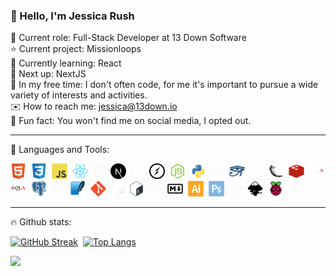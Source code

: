 ### :wave: Hello, I'm Jessica Rush

:bust_in_silhouette: Current role: Full-Stack Developer at 13 Down Software  
:star: Current project: Missionloops  
:seedling: Currently learning: React  
:round_pushpin: Next up: NextJS  
:space_invader: In my free time: I don't often code, for me it's important to pursue a wide variety of interests and activities.  
:envelope: How to reach me: jessica@13down.io  
:orange_book: Fun fact: You won't find me on social media, I opted out.  

-----

:wrench: Languages and Tools:

<div>
  <img src="icons/html5-original.svg" title="HTML5" alt="HTML" width="25" height="25"/>&nbsp;
  <img src="icons/css3-original.svg" title="CSS3" alt="CSS" width="25" height="25"/>&nbsp;
  <img src="icons/javascript-original.svg" title="JavaScript" alt="JavaScript" width="25" height="25"/>&nbsp;
  <img src="icons/react-original.svg" title="React" alt="React" width="25" height="25"/>&nbsp;
  <img src="icons/nextjs-original-dark.svg#gh-dark-mode-only" title="NextJS" alt="NextJS" width="25" height="25"/>
  <img src="icons/nextjs-original.svg#gh-light-mode-only" title="NextJS" alt="NextJS" width="25" height="25"/>&nbsp;
  <img src="icons/socketio-original-dark.svg#gh-dark-mode-only" title="socket.io" alt="socket.io" width="25" height="25"/>
  <img src="icons/socketio-original.svg#gh-light-mode-only" title="socket.io" alt="socket.io" width="25" height="25"/>&nbsp;
  <img src="icons/nodejs-original.svg" title="NodeJS" alt="NodeJS" width="25" height="25"/>&nbsp;
  <img src="icons/python-original.svg" title="Python" alt="Python" width="25" height="25"/>&nbsp;
  <img src="icons/sphinx-custom-dark.svg#gh-dark-mode-only" title="Sphinx" alt="Sphinx" width="25" height="25"/>
  <img src="icons/sphinx-custom.svg#gh-light-mode-only" title="Sphinx" alt="Sphinx" width="25" height="25"/>&nbsp;
  <img src="icons/flask-original-dark.svg#gh-dark-mode-only" title="Flask" alt="Flask" width="25" height="25"/>
  <img src="icons/flask-original.svg#gh-light-mode-only" title="Flask" alt="Flask" width="25" height="25"/>&nbsp;
  <img src="icons/redis-original.svg" title="Redis" alt="Redis" width="25" height="25"/>&nbsp;
  <img src="icons/sqlalchemy-original-dark.svg#gh-dark-mode-only" title="SQLAlchemy" alt="SQLAlchemy" width="25" height="25"/>
  <img src="icons/sqlalchemy-original.svg#gh-light-mode-only" title="SQLAlchemy" alt="SQLAlchemy" width="25" height="25"/>&nbsp;
  <img src="icons/postgresql-plain.svg" title="Postgresql" alt="Postgresql" width="25" height="25"/>&nbsp;
  <img src="icons/sqlite-plain-dark.svg#gh-dark-mode-only" title="Sqlite" alt="Sqlite" width="25" height="25"/>
  <img src="icons/sqlite-original.svg#gh-light-mode-only" title="Sqlite" alt="Sqlite" width="25" height="25"/>&nbsp;
  <img src="icons/git-original.svg" title="Git" alt="Git" width="25" height="25"/>&nbsp;
  <img src="icons/bash-original-dark.svg#gh-dark-mode-only" title="Bash" alt="Bash" width="25" height="25"/>
  <img src="icons/bash-original.svg#gh-light-mode-only" title="Bash" alt="Bash" width="25" height="25"/>&nbsp;
  <img src="icons/markdown-original-dark.svg#gh-dark-mode-only" title="Markdown" alt="Markdown" width="25" height="25"/>
  <img src="icons/markdown-original.svg#gh-light-mode-only" title="Markdown" alt="Markdown" width="25" height="25"/>&nbsp;
  <img src="icons/illustrator-plain.svg" title="Illustrator" alt="Illustrator" width="25" height="25"/>&nbsp;
  <img src="icons/photoshop-plain.svg" title="Photoshop" alt="Photoshop" width="25" height="25"/>&nbsp;
  <img src="icons/inkscape-plain-dark.svg#gh-dark-mode-only" title="Inkscape" alt="Inkscape" width="25" height="25"/>
  <img src="icons/inkscape-plain.svg#gh-light-mode-only" title="Inkscape" alt="Inkscape" width="25" height="25"/>&nbsp;
  <img src="icons/raspberrypi-original.svg" title="RaspberryPi" alt="RaspberryPi" width="25" height="25"/>&nbsp;
</div>

-----

:fire: Github stats:

<!-- https://github.com/DenverCoder1/github-readme-streak-stats --> 
[![GitHub Streak](http://github-readme-streak-stats.herokuapp.com?user=jessicarush&theme=dark&background=22272E&border=444c56)](https://git.io/streak-stats) <!-- https://github.com/anuraghazra/github-readme-stats --> &nbsp;[![Top Langs](https://github-readme-stats.vercel.app/api/top-langs/?username=jessicarush&layout=compact&langs_count=4&theme=dark&bg_color=22272E&border_color=444c56)](https://github.com/anuraghazra/github-readme-stats)  

<!-- https://github.com/antonkomarev/github-profile-views-counter -->
![](https://komarev.com/ghpvc/?username=jessicarush&color=00CED1)
